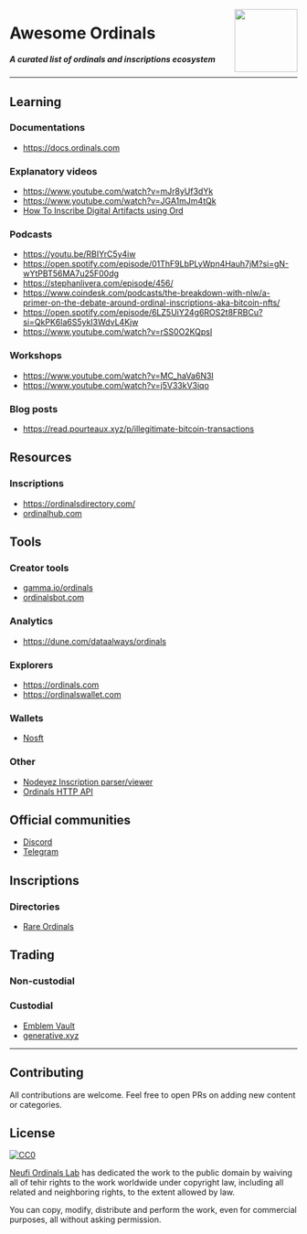 <img src="https://ordinals.com/content/765cf24db22df4d7bae1cd12e5ee4780dc263486e426d8d1758eaa0515fa6fcei0"
     align="right" width="110"/>

# Awesome Ordinals

##### A curated list of ordinals and inscriptions ecosystem

---

## Learning

### Documentations

- https://docs.ordinals.com

### Explanatory videos

- https://www.youtube.com/watch?v=mJr8yUf3dYk
- https://www.youtube.com/watch?v=JGA1mJm4tQk
- [How To Inscribe Digital Artifacts using Ord](https://www.youtube.com/watch?v=tdC8kmjn5N0)

### Podcasts

- https://youtu.be/RBIYrC5y4iw
- https://open.spotify.com/episode/01ThF9LbPLyWpn4Hauh7jM?si=gN-wYtPBT56MA7u25F00dg
- https://stephanlivera.com/episode/456/
- https://www.coindesk.com/podcasts/the-breakdown-with-nlw/a-primer-on-the-debate-around-ordinal-inscriptions-aka-bitcoin-nfts/
- https://open.spotify.com/episode/6LZ5UiY24g6ROS2t8FRBCu?si=QkPK6la6S5ykI3WdvL4Kjw
- https://www.youtube.com/watch?v=rSS0O2KQpsI

### Workshops

- https://www.youtube.com/watch?v=MC_haVa6N3I
- https://www.youtube.com/watch?v=j5V33kV3iqo

### Blog posts

- https://read.pourteaux.xyz/p/illegitimate-bitcoin-transactions

## Resources

### Inscriptions

- https://ordinalsdirectory.com/
- [ordinalhub.com](https://www.ordinalhub.com/)

## Tools

### Creator tools

- [gamma.io/ordinals](https://gamma.io/ordinals)
- [ordinalsbot.com](https://ordinalsbot.com/)

### Analytics

- https://dune.com/dataalways/ordinals

### Explorers

- https://ordinals.com
- https://ordinalswallet.com

### Wallets

- [Nosft](https://nosft.xyz)

### Other

- [Nodeyez Inscription parser/viewer](https://github.com/vicariousdrama/nodeyez/blob/main/docs/script-ordinals.md)
- [Ordinals HTTP API](https://ordapi.xyz)

## Official communities

- [Discord](https://discord.com/invite/87cjuz4FYg)
- [Telegram](https://t.me/+UOg5Lz1CzAthMWU5)

## Inscriptions

### Directories

- [Rare Ordinals](http://rareordinal.directory)

## Trading

### Non-custodial

### Custodial

- [Emblem Vault](emblem.finance)
- [generative.xyz](generative.xyz)

---

## Contributing

All contributions are welcome. Feel free to open PRs on adding new content or categories.

## License

[![CC0](http://i.creativecommons.org/p/zero/1.0/88x31.png)](http://creativecommons.org/publicdomain/zero/1.0/)

[Neufi Ordinals Lab](https://twitter.com/OrdinalsLab) has dedicated the work to the public domain by waiving all of tehir rights to the work worldwide under copyright law, including all related and neighboring rights, to the extent allowed by law.

You can copy, modify, distribute and perform the work, even for commercial purposes, all without asking permission.
